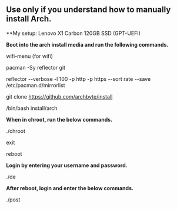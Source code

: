 ## Use only if you understand how to manually install Arch. 

**My setup: Lenovo X1 Carbon 120GB SSD (GPT-UEFI)

**Boot into the arch install media and run the following commands.**

wifi-menu (for wifi)

pacman -Sy reflector git

reflector --verbose -l 100 -p http -p https --sort rate --save /etc/pacman.d/mirrorlist

git clone https://github.com/archbyte/install

/bin/bash install/arch

**When in  chroot, run the below commands.**

./chroot

exit

reboot

**Login by entering your username and password.**

./de

**After reboot, login and enter the below commands.**

./post

